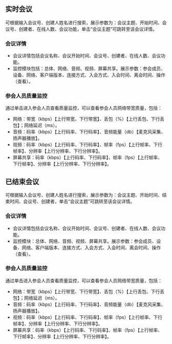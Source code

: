
## 实时会议
可根据输入会议号、创建人姓名进行搜索，展示参数为：会议主题、开始时间、会议号、创建者、在线人数、会议功能，单击“会议主题”可跳转至该会议详情。

### 会议详情
- 会议详情包括会议名称、会议开始时间、会议号、创建者、在线人数、会议功能。
- 监控模块包括：总体、网络、音频、视频、屏幕共享。展示参数：参会成员、设备、网络、客户端版本、连接方式、入会方式、入会时间、离会时间、操作（查看）。

### 参会人员质量监控
通过单击进入参会人员查看质量监控，可以查看参会人员网络带宽质量，包括：
- 网络：带宽（kbps）【上行带宽、下行带宽】、丢包（%）【上行丢包、下行丢包】；网络延迟（ms）。
- 音频：码率（kbps）【上行码率、下行码率】、音频能量（db）【麦克风采集、扬声器播放】。
- 视频：码率（kbps）【上行码率、下行码率】、帧率（fps）【上行帧率、下行帧率】、分辨率【上行分辨率、下行分辨率】。
- 屏幕共享：码率（kbps）【上行码率、下行码率】、帧率（fps）【上行帧率、下行帧率】、分辨率【上行分辨率、下行分辨率】。

## 已结束会议
可根据输入会议号、创建人姓名进行搜索，展示参数为：会议主题、开始时间、结束时间、会议号、创建者，单击“会议主题”可跳转至该会议详情。

### 会议详情
- 会议详情包括会议名称、会议开始时间、会议号、创建者、在线人数、会议功能。
- 监控模块：总体、网络、音频、视频、屏幕共享。展示参数：参会成员、设备、网络、客户端版本、连接方式、入会方式、入会时间、离会时间、操作（查看）。

### 参会人员质量监控
通过单击进入参会人员查看质量监控，可以查看参会人员网络带宽质量，包括：
- 网络：带宽（kbps）【上行带宽、下行带宽】、丢包（%）【上行丢包、下行丢包】；网络延迟（ms）。
- 音频：码率（kbps）【上行码率、下行码率】、音频能量（db）【麦克风采集、扬声器播放】。
- 视频：码率（kbps）【上行码率、下行码率】、帧率（fps）【上行帧率、下行帧率】、分辨率【上行分辨率、下行分辨率】。
- 屏幕共享：码率（kbps）【上行码率、下行码率】、帧率（fps）【上行帧率、下行帧率】、分辨率【上行分辨率、下行分辨率】。
